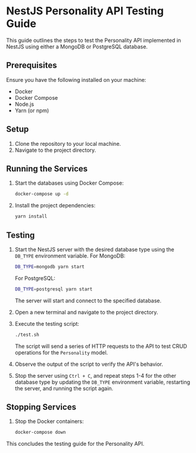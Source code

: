 # NestJS Personality API Testing Guide

This guide outlines the steps to test the Personality API implemented in NestJS using either a MongoDB or PostgreSQL database.

## Prerequisites

Ensure you have the following installed on your machine:

- Docker
- Docker Compose
- Node.js
- Yarn (or npm)

## Setup

1. Clone the repository to your local machine.
2. Navigate to the project directory.

## Running the Services

1. Start the databases using Docker Compose:

    ```bash
    docker-compose up -d
    ```

2. Install the project dependencies:

    ```bash
    yarn install
    ```

## Testing

1. Start the NestJS server with the desired database type using the `DB_TYPE` environment variable. For MongoDB:

    ```bash
    DB_TYPE=mongodb yarn start
    ```

   For PostgreSQL:

    ```bash
    DB_TYPE=postgresql yarn start
    ```

   The server will start and connect to the specified database.

2. Open a new terminal and navigate to the project directory.

3. Execute the testing script:

    ```bash
    ./test.sh
    ```

   The script will send a series of HTTP requests to the API to test CRUD operations for the `Personality` model.

4. Observe the output of the script to verify the API's behavior.

5. Stop the server using `Ctrl + C`, and repeat steps 1-4 for the other database type by updating the `DB_TYPE` environment variable, restarting the server, and running the script again.

## Stopping Services

1. Stop the Docker containers:

    ```bash
    docker-compose down
    ```

This concludes the testing guide for the Personality API.


